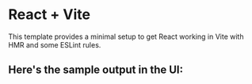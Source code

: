 # React + Vite

This template provides a minimal setup to get React working in Vite with HMR and some ESLint rules.

## Here's the sample output in the UI:
